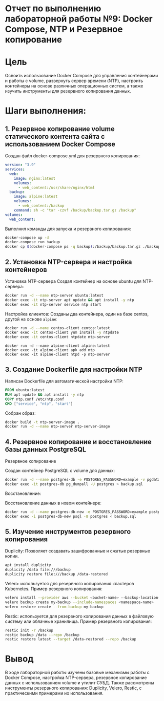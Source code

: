 # Отчет по выполнению лабораторной работы №9: Docker Compose, NTP и Резервное копирование
# Цель
  Освоить использование Docker Compose для управления контейнерами и работы с volume, развернуть сервер времени (NTP), настроить контейнеры на основе различных операционных систем, а также изучить инструменты для резервного копирования данных.

# Шаги выполнения:
## 1. Резервное копирование volume статического контента сайта с использованием Docker Compose
  Создан файл docker-compose.yml для резервного копирования:
  ```yaml
  version: "3.9"
  services:
    web:
      image: nginx:latest
      volumes:
        - web_content:/usr/share/nginx/html
    backup:
      image: alpine:latest
      volumes:
        - web_content:/backup
      command: sh -c "tar -czvf /backup/backup.tar.gz /backup"
  volumes:
    web_content:
  ```
  Выполнил команды для запуска и резервного копирования:
  ```bash
  docker-compose up -d
  docker-compose run backup
  docker cp $(docker-compose ps -q backup):/backup/backup.tar.gz ./backup.tar.gz
  ```
## 2. Установка NTP-сервера и настройка контейнеров
  Установка NTP-сервера
  Создал контейнер на основе ubuntu для NTP-сервера:
  ```bash
  docker run -d --name ntp-server ubuntu:latest
  docker exec -it ntp-server apt update && apt install -y ntp
  docker exec -it ntp-server service ntp start
  ```
  Настройка клиентов:
  Созданы два контейнера, один на базе centos, другой на основе `alpine`:
  ```bash
  docker run -d --name centos-client centos:latest
  docker exec -it centos-client yum install -y ntpdate
  docker exec -it centos-client ntpdate ntp-server
  ```
  ```
  docker run -d --name alpine-client alpine:latest
  docker exec -it alpine-client apk add ntp
  docker exec -it alpine-client ntpd -p ntp-server
  ```
## 3. Создание Dockerfile для настройки NTP
  Написан Dockerfile для автоматической настройки NTP:
  ```dockerfile
  FROM ubuntu:latest
  RUN apt update && apt install -y ntp
  COPY ntp.conf /etc/ntp.conf
  CMD ["service", "ntp", "start"]
  ```
  Собран образ:
  ```bash
  docker build -t ntp-server-image .
  docker run -d --name ntp-server ntp-server-image
  ```
## 4. Резервное копирование и восстановление базы данных PostgreSQL
  Резервное копирование
  
  Создан контейнер PostgreSQL с volume для данных:
  ```bash
  docker run -d --name postgres-db -e POSTGRES_PASSWORD=example -v pgdata:/var/lib/postgresql/data postgres:latest
  docker exec -it postgres-db pg_dumpall -U postgres > backup.sql
  ```
  Восстановление:
  
  Восстановление данных в новом контейнере:
  ```bash
  docker run -d --name postgres-db-new -e POSTGRES_PASSWORD=example postgres:latest
  docker exec -i postgres-db-new psql -U postgres < backup.sql
  ```
## 5. Изучение инструментов резервного копирования
  Duplicity: Позволяет создавать зашифрованные и сжатые резервные копии.
  ```bash
  apt install duplicity
  duplicity /data file:///backup
  duplicity restore file:///backup /data-restored
  ```
  Velero: используется для резервного копирования кластеров Kubernetes. Пример резервного копирования:
  ```bash
  velero install --provider aws --bucket <bucket-name> --backup-location-config region=<region>
  velero backup create my-backup --include-namespaces <namespace-name>
  velero restore create --from-backup my-backup
  ```
  Restic: используется для резервного копирования данных в файловую систему или облачные хранилища. Пример резервного копирования:
  ```bash
  restic init -r /backup
  restic backup /data --repo /backup
  restic restore latest --target /data-restored --repo /backup
  ```
# Вывод
  В ходе лабораторной работы изучены базовые механизмы работы с Docker Compose, настройка NTP-сервера, резервное копирование данных с использованием volume и утилит СУБД. Также рассмотрены инструменты резервного копирования: Duplicity, Velero, Restic, с практическими примерами их использования.
